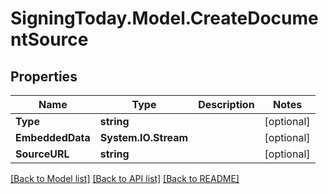 
# SigningToday.Model.CreateDocumentSource

## Properties

Name | Type | Description | Notes
------------ | ------------- | ------------- | -------------
**Type** | **string** |  | [optional] 
**EmbeddedData** | **System.IO.Stream** |  | [optional] 
**SourceURL** | **string** |  | [optional] 

[[Back to Model list]](../README.md#documentation-for-models)
[[Back to API list]](../README.md#documentation-for-api-endpoints)
[[Back to README]](../README.md)

